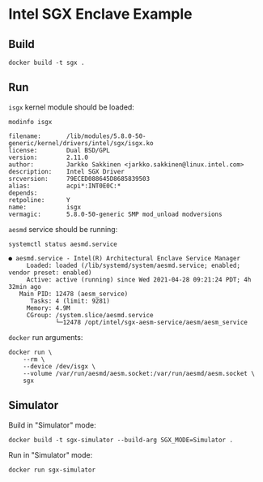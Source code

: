 # Intel SGX Enclave Example

## Build

```shell
docker build -t sgx .
```

## Run

`isgx` kernel module should be loaded:

```shell
modinfo isgx

filename:       /lib/modules/5.8.0-50-generic/kernel/drivers/intel/sgx/isgx.ko
license:        Dual BSD/GPL
version:        2.11.0
author:         Jarkko Sakkinen <jarkko.sakkinen@linux.intel.com>
description:    Intel SGX Driver
srcversion:     79ECED088645D8685839503
alias:          acpi*:INT0E0C:*
depends:
retpoline:      Y
name:           isgx
vermagic:       5.8.0-50-generic SMP mod_unload modversions
```

`aesmd` service should be running:

```shell
systemctl status aesmd.service

● aesmd.service - Intel(R) Architectural Enclave Service Manager
     Loaded: loaded (/lib/systemd/system/aesmd.service; enabled; vendor preset: enabled)
     Active: active (running) since Wed 2021-04-28 09:21:24 PDT; 4h 32min ago
   Main PID: 12478 (aesm_service)
      Tasks: 4 (limit: 9281)
     Memory: 4.9M
     CGroup: /system.slice/aesmd.service
             └─12478 /opt/intel/sgx-aesm-service/aesm/aesm_service
```

`docker` run arguments:

```shell
docker run \
    --rm \
    --device /dev/isgx \
    --volume /var/run/aesmd/aesm.socket:/var/run/aesmd/aesm.socket \
    sgx
```

## Simulator

Build in "Simulator" mode:

```shell
docker build -t sgx-simulator --build-arg SGX_MODE=Simulator .
```

Run in "Simulator" mode:

```shell
docker run sgx-simulator
```
